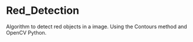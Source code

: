 # Red_Detection
Algorithm to detect red objects in a image. Using the Contours method and OpenCV Python.
